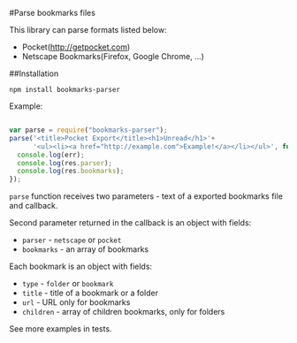 #Parse bookmarks files

This library can parse formats listed below:

- Pocket(http://getpocket.com)
- Netscape Bookmarks(Firefox, Google Chrome, ...)

##Installation

`npm install bookmarks-parser`

Example:

```javascript

var parse = require("bookmarks-parser");
parse('<title>Pocket Export</title><h1>Unread</h1>'+
      '<ul><li><a href="http://example.com">Example!</a></li></ul>', function(err, res) {
  console.log(err);
  console.log(res.parser);
  console.log(res.bookmarks);
});

```

`parse` function receives two parameters - text of a exported bookmarks file and callback.

Second parameter returned in the callback is an object with fields:
- `parser` - `netscape` or `pocket`
- `bookmarks` - an array of bookmarks

Each bookmark is an object with fields:
- `type` - `folder` or `bookmark`
- `title` - title of a bookmark or a folder
- `url` - URL only for bookmarks
- `children` - array of children bookmarks, only for folders

See more examples in tests.





